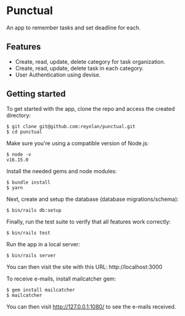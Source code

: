 # Punctual

An app to remember tasks and set deadline for each.

## Features

- Create, read, update, delete category for task organization.
- Create, read, update, delete task in each category.
- User Authentication using devise.

## Getting started

To get started with the app, clone the repo and access the created directory:

```
$ git clone git@github.com:reyolan/punctual.git
$ cd punctual
```

Make sure you're using a compatible version of Node.js:

```
$ node -v
v16.15.0
```

Install the needed gems and node modules:

```
$ bundle install
$ yarn
```

Next, create and setup the database (database migrations/schema):

```
$ bin/rails db:setup
```

Finally, run the test suite to verify that all features work correctly:

```
$ bin/rails test
```

Run the app in a local server:

```
$ bin/rails server
```

You can then visit the site with this URL: http://localhost:3000

To receive e-mails, install mailcatcher gem:

```
$ gem install mailcatcher
$ mailcatcher
```

You can then visit http://127.0.0.1:1080/ to see the e-mails received.
